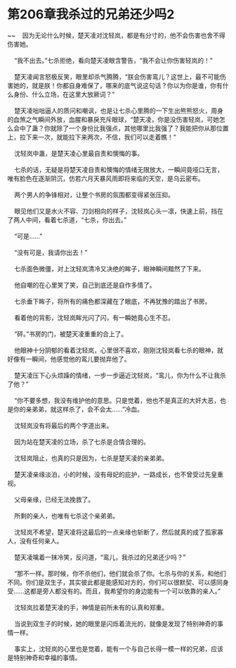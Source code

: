 # 第206章我杀过的兄弟还少吗2
~~&nbsp;&nbsp;&nbsp;&nbsp;因为无论什么时候，楚天凌对沈轻岚，都是有分寸的，他不会伤害也舍不得伤害她。<br><br>&nbsp;&nbsp;&nbsp;&nbsp;“我不出去。”七杀拒绝，看向楚天凌眼含警告，“我不会让你伤害轻岚的！”<br><br>&nbsp;&nbsp;&nbsp;&nbsp;楚天凌闻言怒极反笑，眼里却杀气腾腾，“朕会伤害鸾儿？这世上，最不可能伤害她的，就是朕！你都自身难保了，哪来的底气说这句话？你以为你是谁，你有什么身份、什么立场，在这里大放厥词？”<br><br>&nbsp;&nbsp;&nbsp;&nbsp;楚天凌咄咄逼人的质问和嘲讽，也是让七杀心里腾的一下生出熊熊怒火，周身的血煞之气瞬间外放，血腥和暴戾充斥眼球，“楚天凌，你是没伤害轻岚，可她怎么会中了蛊？你就除了一个身份比我强点，其他哪里比我强了？我能把你从那位置上，拉下来一次，就能拉下来两次，不信，我们可以走着瞧！”<br><br>&nbsp;&nbsp;&nbsp;&nbsp;沈轻岚中蛊，是楚天凌心里最自责和懊悔的事。<br><br>&nbsp;&nbsp;&nbsp;&nbsp;七杀的话，无疑是将楚天凌自责和懊悔的情绪无限放大，一瞬间竟哑口无言，唯有脸色在逐渐阴沉，仿若六月天暴风雨即将来临的天空，是乌云密布。<br><br>&nbsp;&nbsp;&nbsp;&nbsp;两个男人的争锋相对，让整个书房的氛围都变得紧张压抑。<br><br>&nbsp;&nbsp;&nbsp;&nbsp;眼见他们又是水火不容、刀剑相向的样子，沈轻岚心头一凛，快速上前，挡在了两人中间，看着七杀道，“七杀，你出去。”<br><br>&nbsp;&nbsp;&nbsp;&nbsp;“可是……”<br><br>&nbsp;&nbsp;&nbsp;&nbsp;“没有可是，我请你出去！”<br><br>&nbsp;&nbsp;&nbsp;&nbsp;七杀面色微僵，对上沈轻岚清冷又决绝的眸子，眼神瞬间黯然了下来。<br><br>&nbsp;&nbsp;&nbsp;&nbsp;他自嘲的在心里笑了笑，自己到底还是自作多情了。<br><br>&nbsp;&nbsp;&nbsp;&nbsp;七杀垂下眸子，将所有的痛色都深藏在了眼底，不再犹豫的踏出了书房。<br><br>&nbsp;&nbsp;&nbsp;&nbsp;看着他的背影，沈轻岚眸光闪了闪，有一瞬她竟心生不忍。<br><br>&nbsp;&nbsp;&nbsp;&nbsp;“砰。”书房的门，被楚天凌重重的合上了。<br><br>&nbsp;&nbsp;&nbsp;&nbsp;他眼神十分阴郁的看着沈轻岚，心里很不喜欢，刚刚沈轻岚看七杀的眼神，就好像有一瞬间，他感觉他的鸾儿要抛弃他了。<br><br>&nbsp;&nbsp;&nbsp;&nbsp;楚天凌压下心头烦躁的情绪，一步一步逼近沈轻岚，“鸾儿，你为什么不让我杀了他？”<br><br>&nbsp;&nbsp;&nbsp;&nbsp;“你不要多想，我没有维护他的意思。只是觉着，他也不是真正的大奸大恶，也是你的亲弟弟，就这样杀了，会不会太……”冷血。<br><br>&nbsp;&nbsp;&nbsp;&nbsp;沈轻岚没有将最后的两个字道出来。<br><br>&nbsp;&nbsp;&nbsp;&nbsp;因为站在楚天凌的立场，杀了七杀是合情合理的。<br><br>&nbsp;&nbsp;&nbsp;&nbsp;沈轻岚阻止，也真的只是因为，七杀是楚天凌的亲弟弟。<br><br>&nbsp;&nbsp;&nbsp;&nbsp;楚天凌亲缘淡泊，小的时候，没有母妃的庇护，一路成长，也不曾受过先皇重视。<br><br>&nbsp;&nbsp;&nbsp;&nbsp;父母亲缘，已经无法挽救了。<br><br>&nbsp;&nbsp;&nbsp;&nbsp;所剩的亲人，也唯有七杀这个亲弟弟。<br><br>&nbsp;&nbsp;&nbsp;&nbsp;沈轻岚不希望，楚天凌将这最后的一点亲缘也斩断了，然后就真的成了孤家寡人，没有任何亲人。<br><br>&nbsp;&nbsp;&nbsp;&nbsp;楚天凌噙着一抹冷笑，反问道，“鸾儿，我杀过的兄弟还少吗？”<br><br>&nbsp;&nbsp;&nbsp;&nbsp;“那不一样。那时候，你不杀他们，他们就会杀了你。七杀与你的关系，和他们不同。你们是双生子，其实彼此都是能感知对方的，你们可以很默契、可以感同身受……这都是旁人都没有的。而且，我希望你的身边能有一个可以依靠的亲人。”<br><br>&nbsp;&nbsp;&nbsp;&nbsp;沈轻岚拉着楚天凌的手，神情是前所未有的认真和郑重。<br><br>&nbsp;&nbsp;&nbsp;&nbsp;当说到双生子的时候，她的眼里是闪烁着流光的，就像是发现了特别神奇的事情一样。<br><br>&nbsp;&nbsp;&nbsp;&nbsp;事实上，沈轻岚的心里也是觉着，能有一个与自己长得一模一样的兄弟，应该是特别神奇和幸福的事情。<br><br>
                    

<script>_fwqdsqadxfw()</script>
<div><script>_dfwf1dw();</script></div>
<div><script>_dfwf1agdw();</script></div>
                